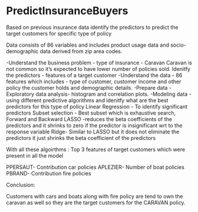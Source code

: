 # PredictInsuranceBuyers
Based on previous insurance data identify the predictors to predict the target customers for specific type of policy

Data consists of 86 variables and includes product usage data and socio-demographic data derived from zip area codes.

-Understand the business problem - type of insurance - Caravan 
Caravan is not common so it’s expected to have lower number of policies sold.
Idenitfy the predictors - features of a target customer
-Understand the data - 86 features which includes - type of customer, customer income and other policy the customer
holds and demographic details.
-Prepare data - Exploratory data analysis- histogram and correlation plots.
-Modeling data - using different predictive algorithms and idenitfy what are the best predictors for this type of policy
Linear Regression - To identify significant predictors
Subset selection - Best subset which is exhaustive search, Forward and Backward 
LASSO -reduces the beta coefficients of the predictors and it shrinks to zero if the
predictor is insignificant wrt to the response variable
Ridge- Similar to LASSO but it does not eliminate the predictors it just shrinks the beta
coefficient of the predictors


With all these algoirthms : 
Top 3 features of target customers which were present in all the model

PPERSAUT- Contribution car policies
APLEZIER- Number of boat policies
PBRAND- Contribution fire policies

Conclusion:

Customers with cars and boats along with fire policy are tend to own the caravan as well
so they are the target customers for the CARAVAN policy.



